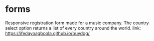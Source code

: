 # forms
Responsive registration form made for a music company. The country select option returns a list of every country around the world.
link: https://ifedayoagboola.github.io/buydog/
